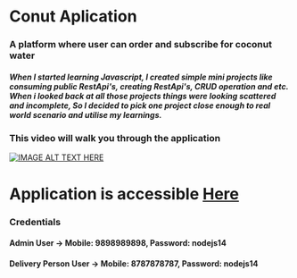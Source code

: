 # Conut Aplication
### A platform where user can order and subscribe for coconut water

##### When I started learning Javascript, I created simple mini projects like consuming public RestApi's, creating RestApi's, CRUD operation and etc. When i looked back at all those projects things were looking scattered and incomplete, So I decided to pick one project close enough to real world scenario and utilise my learnings.

### This video will walk you through the application

[![IMAGE ALT TEXT HERE](https://lh3.googleusercontent.com/z6Sl4j9zQ88oUKNy0G3PAMiVwy8DzQLh_ygyvBXv0zVNUZ_wQPN_n7EAR2By3dhoUpX7kTpaHjRPni1MHwKpaBJbpNqdEsHZsH4q)](https://www.youtube.com/watch?v=YOUTUBE_VIDEO_ID_HERE)

# Application is accessible [Here](http://pawan-conut.herokuapp.com/)
### Credentials
#### Admin User -> Mobile: 9898989898, Password: nodejs14
#### Delivery Person User -> Mobile: 8787878787, Password: nodejs14

